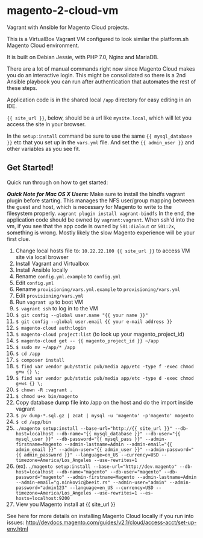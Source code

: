 # magento-2-cloud-vm

Vagrant with Ansible for Magento Cloud projects.

This is a VirtualBox Vagrant VM configured to look similar the platform.sh Magento Cloud environment.

It is built on Debian Jessie, with PHP 7.0, Nginx and MariaDB.

There are a lot of manual commands right now since Magento Cloud makes you do an interactive login. This might be consolidated so there is a 2nd Ansible playbook you can run after authentication that automates the rest of these steps.

Application code is in the shared local `/app` directory for easy editing in an IDE.

`{{ site_url }}`, below, should be a url like `mysite.local`, which will let you access the site in your browser.

In the `setup:install` command be sure to use the same `{{ mysql_database }}` etc that you set up in the `vars.yml` file. And set the `{{ admin_user }}` and other variables as you see fit.

## Get Started!

Quick run through on how to get started:

***Quick Note for Mac OS X Users:*** 
Make sure to install the bindfs vagrant plugin before starting. This manages the NFS user/group mapping between the guest and host, which is necessary for Magento to write to the filesystem properly. 
`vagrant plugin install vagrant-bindfs`
In the end, the application code should be owned by `vagrant:vagrant`. When ssh'd into the vm, if you see that the app code is owned by `501:dialout` or `501:2x`, something is wrong. Mostly likely the slow Magento experience will be your first clue.

1. Change local hosts file to: `10.22.22.100 {{ site_url }}` to access VM site via local browser
2. Install Vagrant and Virtualbox
3. Install Ansible locally
4. Rename `config.yml.example` to `config.yml`
5. Edit `config.yml`
6. Rename `provisioning/vars.yml.example` to `provisioning/vars.yml`
7. Edit `provisioning/vars.yml`
8. Run `vagrant up` to boot VM
9. `$ vagrant ssh` to log in to the VM
10. `$ git config --global user.name "{{ your name }}"`
11. `$ git config --global user.email {{ your e-mail address }}`
12. `$ magento-cloud auth:login`
13. `$ magento-cloud project:list` (to look up your magento_project_id)
14. `$ magento-cloud get -- {{ magento_project_id }} ~/app`
15. `$ sudo mv ~/app/* /app`
16. `$ cd /app`
17. `$ composer install`
18. `$ find var vendor pub/static pub/media app/etc -type f -exec chmod g+w {} \;`
19. `$ find var vendor pub/static pub/media app/etc -type d -exec chmod g+ws {} \;`
20. `$ chown -R :vagrant .`
21. `$ chmod u+x bin/magento`
22. Copy database dump file into /app on the host and do the import inside vagrant
23. `$ pv dump-*.sql.gz | zcat | mysql -u 'magento' -p'magento' magento`
24. `$ cd /app/bin`
25. `./magento setup:install --base-url="http://{{ site_url }}" --db-host=localhost --db-name="{{ mysql_database }}" --db-user="{{ mysql_user }}" --db-password="{{ mysql_pass }}" --admin-firstname=Magento --admin-lastname=Admin --admin-email="{{ admin_email }}" --admin-user="{{ admin_user }}" --admin-password="{{ admin_password }}" --language=en_US --currency=USD --timezone=America/Los_Angeles --use-rewrites=1`
26. (ex). `./magento setup:install --base-url="http://dev.magento" --db-host=localhost --db-name="magento" --db-user="magento" --db-password="magento" --admin-firstname=Magento --admin-lastname=Admin --admin-email="g.ninkovic@beeit.rs" --admin-user="admin" --admin-password="admin123" --language=en_US --currency=USD --timezone=America/Los_Angeles --use-rewrites=1 --es-hosts=localhost:9200`
27. View you Magento install at {{ site_url }}

See here for more details on installing Magento Cloud locally if you run into issues:
http://devdocs.magento.com/guides/v2.1/cloud/access-acct/set-up-env.html
